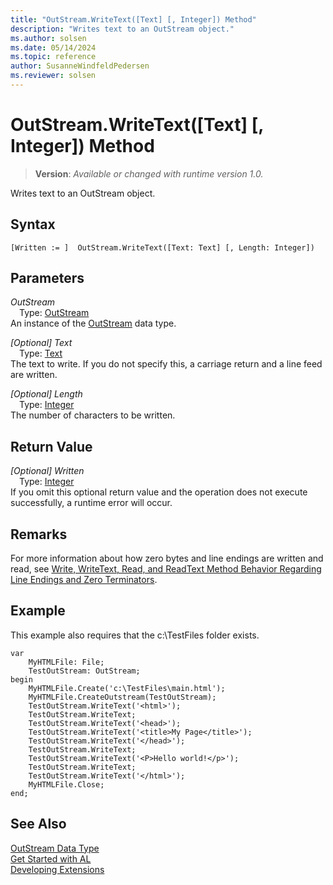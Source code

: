 ```yaml
---
title: "OutStream.WriteText([Text] [, Integer]) Method"
description: "Writes text to an OutStream object."
ms.author: solsen
ms.date: 05/14/2024
ms.topic: reference
author: SusanneWindfeldPedersen
ms.reviewer: solsen
---
```

[//]: # (START>DO_NOT_EDIT)
[//]: # (IMPORTANT:Do not edit any of the content between here and the END>DO_NOT_EDIT.)
[//]: # (Any modifications should be made in the .xml files in the ModernDev repo.)
# OutStream.WriteText([Text] [, Integer]) Method
> **Version**: _Available or changed with runtime version 1.0._

Writes text to an OutStream object.


## Syntax
```AL
[Written := ]  OutStream.WriteText([Text: Text] [, Length: Integer])
```
## Parameters
*OutStream*  
&emsp;Type: [OutStream](outstream-data-type.md)  
An instance of the [OutStream](outstream-data-type.md) data type.  

*[Optional] Text*  
&emsp;Type: [Text](../text/text-data-type.md)  
The text to write. If you do not specify this, a carriage return and a line feed are written.  

*[Optional] Length*  
&emsp;Type: [Integer](../integer/integer-data-type.md)  
The number of characters to be written.  


## Return Value
*[Optional] Written*  
&emsp;Type: [Integer](../integer/integer-data-type.md)  
 If you omit this optional return value and the operation does not execute successfully, a runtime error will occur.  


[//]: # (IMPORTANT: END>DO_NOT_EDIT)

## Remarks

For more information about how zero bytes and line endings are written and read, see [Write, WriteText, Read, and ReadText Method Behavior Regarding Line Endings and Zero Terminators](../../devenv-write-read-methods-line-break-behavior.md).
## Example  

 This example also requires that the c:\\TestFiles folder exists.  
  
```al
var
    MyHTMLFile: File;
    TestOutStream: OutStream;
begin
    MyHTMLFile.Create('c:\TestFiles\main.html');  
    MyHTMLFile.CreateOutstream(TestOutStream);  
    TestOutStream.WriteText('<html>');  
    TestOutStream.WriteText;  
    TestOutStream.WriteText('<head>');  
    TestOutStream.WriteText('<title>My Page</title>');  
    TestOutStream.WriteText('</head>');  
    TestOutStream.WriteText;  
    TestOutStream.WriteText('<P>Hello world!</p>');  
    TestOutStream.WriteText;  
    TestOutStream.WriteText('</html>');  
    MyHTMLFile.Close;  
end;
```  
  
## See Also
[OutStream Data Type](outstream-data-type.md)  
[Get Started with AL](../../devenv-get-started.md)  
[Developing Extensions](../../devenv-dev-overview.md)